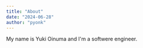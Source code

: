 ```yaml
---
title: "About"
date: "2024-06-28"
author: "pyonk"
---
```

My name is Yuki Oinuma and I'm a softwere engineer.
<!--more-->
